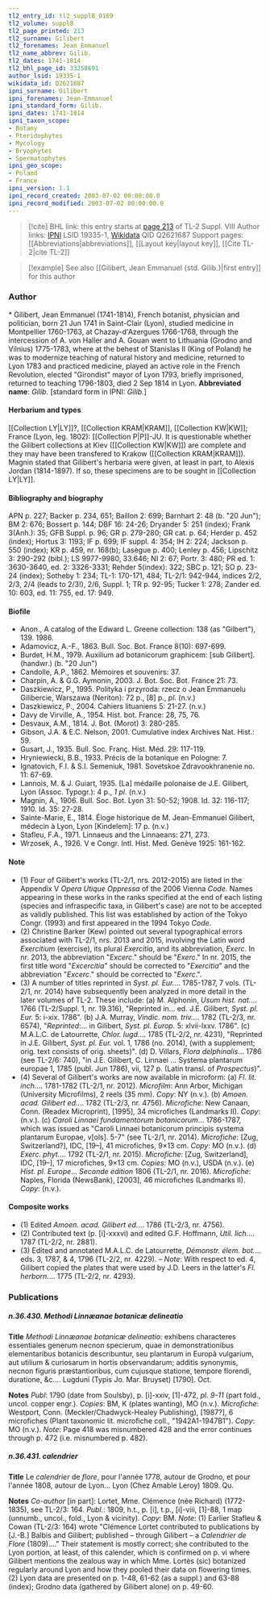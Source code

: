 ```yaml
---
tl2_entry_id: tl2_suppl8_0169
tl2_volume: suppl8
tl2_page_printed: 213
tl2_surname: Gilibert
tl2_forenames: Jean Emmanuel
tl2_name_abbrev: Gilib.
tl2_dates: 1741-1814
tl2_bhl_page_id: 33258691
author_lsid: 19335-1
wikidata_id: Q2621687
ipni_surname: Gilibert
ipni_forenames: Jean-Emmanuel
ipni_standard_form: Gilib.
ipni_dates: 1741-1814
ipni_taxon_scope: 
- Botany
- Pteridophytes
- Mycology
- Bryophytes
- Spermatophytes
ipni_geo_scope: 
- Poland
- France
ipni_version: 1.1
ipni_record_created: 2003-07-02 00:00:00.0
ipni_record_modified: 2003-07-02 00:00:00.0
---
```


> [!cite] BHL link: this entry starts at [page 213](https://www.biodiversitylibrary.org/page/33258691) of TL-2 Suppl. VIII
> Author links: [IPNI](https://www.ipni.org/a/19335-1) LSID 19335-1, [Wikidata](https://www.wikidata.org/wiki/Q2621687) QID Q2621687
> Support pages: [[Abbreviations|abbreviations]], [[Layout key|layout key]], [[Cite TL-2|cite TL-2]]

> [!example] See also [[Gilibert, Jean Emmanuel {std. Gilib.}|first entry]] for this author

### Author

\* Gilibert, Jean Emmanuel (1741-1814), French botanist, physician and politician, born 21 Jun 1741 in Saint-Clair (Lyon), studied medicine in Montpellier 1760-1763, at Chazay-d'Azergues 1766-1768, through the intercession of A. von Haller and A. Gouan went to Lithuania (Grodno and Vilnius) 1775-1783, where at the behest of Stanislas II (King of Poland) he was to modernize teaching of natural history and medicine, returned to Lyon 1783 and practiced medicine, played an active role in the French Revolution, elected "Girondist" mayor of Lyon 1793, briefly imprisoned, returned to teaching 1796-1803, died 2 Sep 1814 in Lyon. 
**Abbreviated name**: *Gilib.* \[standard form in IPNI: *Gilib.*\]

#### Herbarium and types

[[Collection LY|LY]]?, [[Collection KRAM|KRAM]], [[Collection KW|KW]]; France (Lyon, leg. 1802): [[Collection P|P]]-JU. It is questionable whether the Gilibert collections at Kiev ([[Collection KW|KW]]) are complete and they may have been transfered to Krakow ([[Collection KRAM|KRAM]]). Magnin stated that Gilibert's herbaria were given, at least in part, to Alexis Jordan (1814-1897). If so, these specimens are to be sought in [[Collection LY|LY]].

#### Bibliography and biography

APN p. 227; Backer p. 234, 651; Baillon 2: 699; Barnhart 2: 48 (b. "20 Jun"); BM 2: 676; Bossert p. 144; DBF 16: 24-26; Dryander 5: 251 (index); Frank 3(Anh.): 35; GFB Suppl. p. 96; GR p. 279-280; GR cat. p. 64; Herder p. 452 (index); Hortus 3: 1193; IF p. 699; IF suppl. 4: 354; IH 2: 224; Jackson p. 550 (index); KR p. 459, nr. 168(b); Lasègue p. 400; Lenley p. 456; Lipschitz 3: 290-292 (bibl.); LS 9977-9980, 33.646; NI 2: 67; Portr. 3: 480; PR ed. 1: 3630-3640, ed. 2: 3326-3331; Rehder 5(index): 322; SBC p. 121; SO p. 23-24 (index); Sotheby 1: 234; TL-1: 170-171, 484; TL-2/1: 942-944, indices 2/2, 2/3, 2/4 (leads to 2/3!), 2/6, Suppl. 1; TR p. 92-95; Tucker 1: 278; Zander ed. 10: 603, ed. 11: 755, ed. 17: 949.

#### Biofile

- Anon., A catalog of the Edward L. Greene collection: 138 (as "Gilbert"), 139. 1986.
- Adamovicz, A.-F., 1863. Bull. Soc. Bot. France 8(10): 697-699.
- Burdet, H.M., 1979. Auxilium ad botanicorum graphicem: \[sub Gilibert\]. (handwr.) (b. "20 Jun")
- Candolle, A.P., 1862. Mémoires et souvenirs: 37.
- Charpin, A. & G.G. Aymonin, 2003. J. Bot. Soc. Bot. France 21: 73.
- Daszkiewicz, P., 1995. Polityka i przyroda: rzecz o Jean Emmanuelu Gilibercie, Warszawa (Neriton): 72 p., \[8\] p., *pl*. (n.v.)
- Daszkiewicz, P., 2004. Cahiers lituaniens 5: 21-27. (n.v.)
- Davy de Virville, A., 1954. Hist. bot. France: 28, 75, 76.
- Desvaux, A.M., 1814. J. Bot. (Morot) 3: 280-285.
- Gibson, J.A. & E.C. Nelson, 2001. Cumulative index Archives Nat. Hist.: 59.
- Gusart, J., 1935. Bull. Soc. Franç. Hist. Méd. 29: 117-119.
- Hryniewiecki, B.B., 1933. Précis de la botanique en Pologne: 7.
- Ignatovich, F.I. & S.I. Semeniuk, 1981. Sovetskoe Zdravookhranenie no. 11: 67-69.
- Lannois, M. & J. Guiart, 1935. \[La\] médaille polonaise de J.E. Gilibert, Lyon (Assoc. Typogr.): 4 p., *1 pl*. (n.v.)
- Magnin, A., 1906. Bull. Soc. Bot. Lyon 31: 50-52; 1908. Id. 32: 116-117; 1910. Id. 35: 27-28.
- Sainte-Marie, E., 1814. Éloge historique de M. Jean-Emmanuel Gilibert, médecin à Lyon, Lyon \[Kindelem\]: 17 p. (n.v.)
- Stafleu, F.A., 1971. Linnaeus and the Linnaeans: 271, 273.
- Wrzosek, A., 1926. V e Congr. Intl. Hist. Med. Genève 1925: 161-162.

#### Note

- (1) Four of Gilibert's works (TL-2/1, nrs. 2012-2015) are listed in the Appendix V *Opera Utique Oppressa* of the 2006 Vienna *Code*. Names appearing in these works in the ranks specified at the end of each listing (species and infraspecific taxa, in Gilibert's case) are not to be accepted as validly published. This list was established by action of the Tokyo Congr. (1993) and first appeared in the 1994 Tokyo *Code*.
- (2) Christine Barker (Kew) pointed out several typographical errors associated with TL-2/1, nrs. 2013 and 2015, involving the Latin word *Exercitium* (exercise), its plural *Exercitia*, and its abbreviation, *Exerc*. In nr. 2013, the abbreviation "*Excerc*." should be "*Exerc*." In nr. 2015, the first title word "*Excercitia*" should be corrected to "*Exercitia*" and the abbreviation "*Excerc*." should be corrected to "*Exerc*.".
- (3) A number of titles reprinted in *Syst. pl. Eur.*... 1785-1787, 7 vols. (TL-2/1, nr. 2014) have subsequently been analyzed in more detail in the later volumes of TL-2. These include:
(a) M. Alphonin, *Usum hist. nat.*... 1766 (TL-2/Suppl. 1, nr. 19.316), "Reprinted in... ed. J.E. Gilibert, *Syst. pl. Eur.* 5: i-xix. 1786".
(b) J.A. Murray, *Vindic. nom. triv.*... 1782 (TL-2/3, nr. 6574), "*Reprinted*:... in Gilibert, *Syst. pl. Europ.* 5: xlvii-lxxv. 1786".
(c) M.A.L.C. de Latourrette, *Chlor. lugd.*... 1785 (TL-2/2, nr. 4231), "Reprinted in J.E. Gilibert, *Syst. pl. Eur.* vol. 1, 1786 (no. 2014), (with a supplement; orig. text consists of orig. sheets)".
(d) D. Villars, *Flora delphinalis*... 1786 (see TL-2/6: 740), "in J.E. Gilibert, C. Linnaei ... Systema plantarum europae 1, 1785 (publ. Jun 1786), vii, 127 p. (Latin transl. of *Prospectus*)".
- (4) Several of Gilibert's works are now available in microform:
(a) *Fl. lit. inch.*... 1781-1782 (TL-2/1, nr. 2012).
*Microfilm*: Ann Arbor, Michigan (University Microfilms), 2 reels (35 mm). *Copy*: NY (n.v.).
(b) *Amoen. acad. Gilibert ed.*... 1782 (TL-2/3, nr. 4756).
*Microfiche*: New Canaan, Conn. (Readex Microprint), \[1995\], 34 microfiches (Landmarks II). *Copy*: (n.v.).
(c) *Caroli Linnaei fundamentorum botanicorum*... 1786-1787, which was issued as "Caroli Linnaei botanicorum principis systema plantarum Europae, v\[ols\]. 5-7" (see TL-2/1, nr. 2014).
*Microfiche*: \[Zug, Switzerland?\], IDC, \[19–\], 41 microfiches, 9×13 cm. *Copy*: MO (n.v.).
(d) *Exerc. phyt.*... 1792 (TL-2/1, nr. 2015).
*Microfiche*: \[Zug, Switzerland\], IDC, \[19–\], 17 microfiches, 9×13 cm. *Copies*: MO (n.v.), USDA (n.v.).
(e) *Hist. pl. Europe*... *Seconde édition* 1806 (TL-2/1, nr. 2016). *Microfiche*: Naples, Florida (NewsBank), \[2003\], 46 microfiches (Landmarks II). *Copy*:
(n.v.).

#### Composite works

- (1) Edited *Amoen. acad. Gilibert ed.*... 1786 (TL-2/3, nr. 4756).
- (2) Contributed text (p. \[i\]-xxxvi) and edited G.F. Hoffmann, *Util. lich.*... 1787 (TL-2/2, nr. 2881).
- (3) Edited and annotated M.A.L.C. de Latourrette, *Démonstr. élem. bot.*... eds. 3, 1787, & 4, 1796 (TL-2/2, nr. 4229). – *Note*: With respect to ed. 4, Gilibert copied the plates that were used by J.D. Leers in the latter's *Fl. herborn.*... 1775 (TL-2/2, nr. 4293).

### Publications

##### n.36.430. Methodi Linnæanae botanicæ delineatio

**Title**
*Methodi Linnæanae botanicæ delineatio*: exhibens characteres essentiales generum necnon specierum, quae in demonstrationibus elementaribus botanicis describuntur, seu plantarum in Europâ vulgarium, aut utilium & curiosarum in hortis observandarum; additis synonymis, necnon figuris præstantioribus, cum cujusque statione, tempore florendi, duratione, &c.... Lugduni (Typis Jo. Mar. Bruyset) \[1790\]. Oct.

**Notes**
*Publ*: 1790 (date from Soulsby), p. \[i\]-xxiv, \[1\]-472, *pl. 9-11* (part fold., uncol. copper engr.). *Copies*: BM, K (plates wanting), MO (n.v.). *Microfiche*: Westport, Conn. (Meckler/Chadwyck-Healey Publishing), \[1987?\], 6 microfiches (Plant taxonomic lit. microfiche coll., "1942A1-1947B1"). *Copy*: MO (n.v.).
*Note*: Page 418 was misnumbered 428 and the error continues through p. 472 (i.e. misnumbered p. 482).

##### n.36.431. calendrier

**Title**
Le *calendrier* de *flore*, pour l'année 1778, autour de Grodno, et pour l'année 1808, autour de Lyon... Lyon (Chez Amable Leroy) 1809. Qu.

**Notes**
*Co-author* \[in part\]: Lortet, Mme. Clémence (née Richard) (1772-1835), see TL-2/3: 164.
*Publ*.: 1809, h.t., p. \[i\], t.p., \[i\]-viii, \[1\]-88, 1 map (unnumb., uncol., fold., Lyon & vicinity). *Copy*: BM.
*Note*: (1) Earlier Stafleu & Cowan (TL-2/3: 164) wrote "Clémence Lortet contributed to publications by \[J.-B.\] Balbis and Gilibert; published – through Gilibert – a *Calendrier de Flore* (1809)...." Their statement is mostly correct; she contributed to the Lyon portion, at least, of this calender, which is confirmed on p. vi where Gilibert mentions the zealous way in which Mme. Lortès (sic) botanized regularly around Lyon and how they pooled their data on flowering times. (2) Lyon data are presented on p. 1-48, 61-62 (as a suppl.) and 63-88 (index); Grodno data (gathered by Gilibert alone) on p. 49-60.

